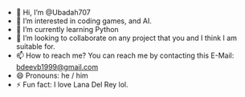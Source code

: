 - 👋 Hi, I’m @Ubadah707
- 👀 I’m interested in coding games, and AI.
- 🌱 I’m currently learning Python
- 💞️ I’m looking to collaborate on any project that you and I think I am suitable for.
- 📫 How to reach me? You can reach me by contacting this E-Mail: bdeevb1999@gmail.com
- 😄 Pronouns: he / him
- ⚡ Fun fact: I love Lana Del Rey lol.

<!---
Ubadah707/Ubadah707 is a ✨ special ✨ repository because its `README.md` (this file) appears on your GitHub profile.
You can click the Preview link to take a look at your changes.
--->
